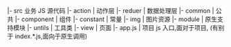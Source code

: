 |- src 业务 JS 源代码
    |- action       | 动作层
    |- reduer       | 数据处理层
    |- common       | 公共 
    |- component    | 组件
    |- constant     | 常量 
    |- img          | 图片资源
    |- module       | 原生支持模块
    |- untils       | 工具类
    |- view         | 页面
    |- app.js       | 项目 js 入口,面对于项目, (有别于 index.*.js,面向于原生调用)